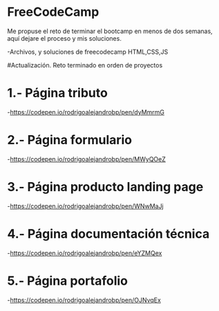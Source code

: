 # FreeCodeCamp

Me propuse el reto de terminar el bootcamp en menos de dos semanas, aquí dejare el proceso y mis soluciones.

-Archivos, y soluciones de freecodecamp HTML,CSS,JS

#Actualización.
Reto terminado en orden de proyectos 

# 1.- Página tributo 

-https://codepen.io/rodrigoalejandrobp/pen/dyMmrmG

# 2.- Página formulario

-https://codepen.io/rodrigoalejandrobp/pen/MWyQOeZ


# 3.- Página producto landing page

-https://codepen.io/rodrigoalejandrobp/pen/WNwMaJj

# 4.- Página documentación técnica

-https://codepen.io/rodrigoalejandrobp/pen/eYZMQex


# 5.- Página portafolio

-https://codepen.io/rodrigoalejandrobp/pen/OJNvqEx

